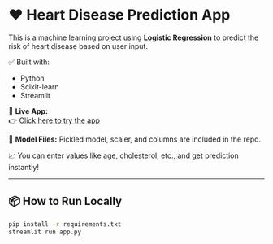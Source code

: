 
# ❤️ Heart Disease Prediction App

This is a machine learning project using **Logistic Regression** to predict the risk of heart disease based on user input.

✅ Built with:
- Python
- Scikit-learn
- Streamlit

🔗 **Live App:**  
👉 [Click here to try the app](https://ramandeep-singh-heart-disease-predictor.streamlit.app)

📂 **Model Files:** Pickled model, scaler, and columns are included in the repo.

📈 You can enter values like age, cholesterol, etc., and get prediction instantly!

---

## 📦 How to Run Locally

```bash
pip install -r requirements.txt
streamlit run app.py
